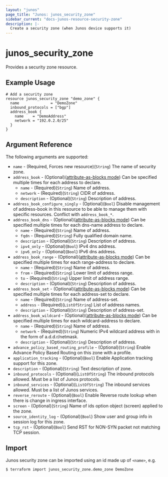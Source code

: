 ```yaml
---
layout: "junos"
page_title: "Junos: junos_security_zone"
sidebar_current: "docs-junos-resource-security-zone"
description: |-
  Create a security zone (when Junos device supports it)
---
```


# junos_security_zone

Provides a security zone resource.

## Example Usage

```hcl
# Add a security zone
resource junos_security_zone "demo_zone" {
  name              = "DemoZone"
  inbound_protocols = ["bgp"]
  address_book {
    name    = "DemoAddress"
    network = "192.0.2.0/25"
  }
}
```

## Argument Reference

The following arguments are supported:

* `name` - (Required, Forces new resource)(`String`) The name of security zone.
* `address_book` - (Optional)([attribute-as-blocks mode](https://www.terraform.io/docs/configuration/attr-as-blocks.html)) Can be specified multiple times for each address to declare.
  * `name` - (Required)(`String`) Name of address.
  * `network` - (Required)(`String`) CIDR of address.
  * `description` - (Optional)(`String`) Description of address.
* `address_book_configure_singly` - (Optional)(`Bool`) Disable management of address-book in this resource to be able to manage them with specific resources. Conflict with `address_book_*`.
* `address_book_dns` - (Optional)([attribute-as-blocks mode](https://www.terraform.io/docs/configuration/attr-as-blocks.html)) Can be specified multiple times for each dns-name address to declare.
  * `name` - (Required)(`String`) Name of address.
  * `fqdn` - (Required)(`String`) Fully qualified domain name.
  * `description` - (Optional)(`String`) Description of address.
  * `ipv4_only` - (Optional)(`Bool`) IPv4 dns address.
  * `ipv6_only` - (Optional)(`Bool`) IPv6 dns address.
* `address_book_range` - (Optional)([attribute-as-blocks mode](https://www.terraform.io/docs/configuration/attr-as-blocks.html)) Can be specified multiple times for each range-address to declare.
  * `name` - (Required)(`String`) Name of address.
  * `from` - (Required)(`String`) Lower limit of address range.
  * `to` - (Required)(`String`) Upper limit of address range.
  * `description` - (Optional)(`String`) Description of address.
* `address_book_set` - (Optional)([attribute-as-blocks mode](https://www.terraform.io/docs/configuration/attr-as-blocks.html)) Can be specified multiple times for each address-set to declare.
  * `name` - (Required)(`String`) Name of address-set.
  * `address` - (Required)(`ListOfString`) List of address names.
  * `description` - (Optional)(`String`) Description of address-set.
* `address_book_wildcard` - (Optional)([attribute-as-blocks mode](https://www.terraform.io/docs/configuration/attr-as-blocks.html)) Can be specified multiple times for each wildcard-address to declare.
  * `name` - (Required)(`String`) Name of address.
  * `network` - (Required)(`String`) Numeric IPv4 wildcard address with in the form of a.d.d.r/netmask.
  * `description` - (Optional)(`String`) Description of address.
* `advance_policy_based_routing_profile` - (Optional)(`String`) Enable Advance Policy Based Routing on this zone with a profile.
* `application_tracking` - (Optional)(`Bool`) Enable Application tracking support for this zone.
* `description` - (Optional)(`String`) Text description of zone.
* `inbound_protocols` - (Optional)(`ListOfString`) The inbound protocols allowed. Must be a list of Junos protocols.
* `inbound_services` - (Optional)(`ListOfString`) The inbound services allowed. Must be a list of Junos services.
* `reverse_reroute` - (Optional)(`Bool`) Enable Reverse route lookup when there is change in ingress interface.
* `screen` - (Optional)(`String`) Name of ids option object (screen) applied to the zone.
* `source_identity_log` - (Optional)(`Bool`) Show user and group info in session log for this zone.
* `tcp_rst` - (Optional)(`Bool`) Send RST for NON-SYN packet not matching TCP session.

## Import

Junos security zone can be imported using an id made up of `<name>`, e.g.

```shell
$ terraform import junos_security_zone.demo_zone DemoZone
```
